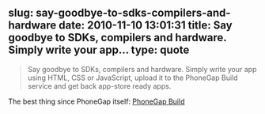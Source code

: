 slug: say-goodbye-to-sdks-compilers-and-hardware
date: 2010-11-10 13:01:31
title: Say goodbye to SDKs, compilers and hardware. Simply write your app...
type: quote
---

> Say goodbye to SDKs, compilers and hardware. Simply write your app using HTML, CSS or JavaScript, upload it to the PhoneGap Build service and get back app-store ready apps.

The best thing since PhoneGap itself: [PhoneGap Build](http://build.phonegap.com/)
